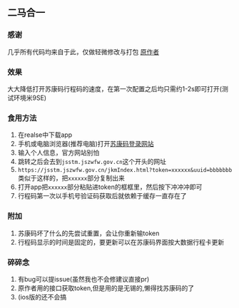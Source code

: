 ## 二马合一
### 感谢
几乎所有代码均来自于此，仅做轻微修改与打包
[原作者](https://github.com/qianjiachun/u-health-code)
### 效果
大大降低打开苏康码行程码的速度，在第一次配置之后均只需约1-2s即可打开(测试环境米9SE)
### 食用方法
1. 在realse中下载app
2. 手机或电脑浏览器(推荐电脑)打开[苏康码登录网站](https://scm.szgaj.cn/wjw/health_skm.html?v=1.1)
3. 输入个人信息，官方网站别怕
4. 跳转之后会去到`jsstm.jszwfw.gov.cn`这个开头的网址
5. `https://jsstm.jszwfw.gov.cn/jkmIndex.html?token=xxxxxx&uuid=bbbbbbb`类似于这样的，把`xxxxxx`部分复制出来
6. 打开app把`xxxxxx`部分粘贴进token的框框里，然后按下冲冲冲即可
7. 行程码第一次以手机号验证码获取后就依赖于缓存一直存在了
### 附加
1. 苏康码坏了什么的先尝试重置，会让你重新输token
2. 行程码显示的时间是固定的，要更新可以在苏康码界面按大数据行程卡更新
### 碎碎念
1. 有bug可以提issue(虽然我也不会修建议直接pr)
2. 原作者用的接口获取token,但是用的是无锡的,懒得找苏康码的了
3. (ios版的还不会搞

